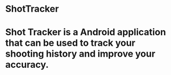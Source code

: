 ShotTracker
===========

Shot Tracker is a Android application that can be used to track your shooting history and improve your accuracy.
===========

